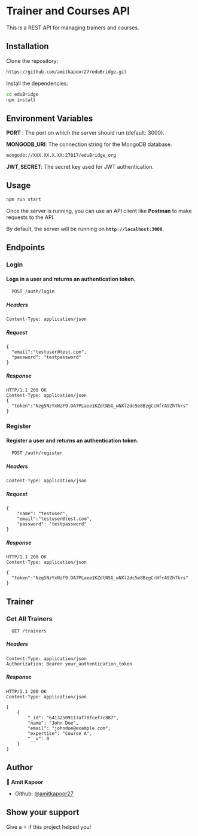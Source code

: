
# Trainer and Courses API

This is a REST API for managing trainers and courses.


## Installation


Clone the repository:

```bash
https://github.com/amitkapoor27/eduBridge.git
```
Install the dependencies:
```bash
cd eduBridge
npm install
```    
## Environment Variables


**PORT** : The port on which the server should run (default: 3000).

**MONGODB_URI**: The connection string for the MongoDB database.
```sh
mongodb://XXX.XX.X.XX:27017/eduBridge_org
```
**JWT_SECRET**: The secret key used for JWT authentication.

## Usage

```sh
npm run start
```
Once the server is running, you can use an API client like **Postman** to make requests to the API.

By default, the server will be running on **`http://localhost:3000`**.



## Endpoints

### Login
#### Logs in a user and returns an authentication token.


```http
  POST /auth/login
```
##### Headers

```headers
Content-Type: application/json
```
##### Request 
```body
{
  "email":"testuser@test.com",
  "password": "testpassword"
}
```

##### Response 

```body
HTTP/1.1 200 OK
Content-Type: application/json
{
  "token":"Nzg5NzYxNzF9.DA7PLaee1KZdtNSG_wNXl2dc5e8BzgCcNfrA9ZhTkrs"
}
```

### Register
#### Register a user and returns an authentication token.


```http
  POST /auth/register
```
##### Headers

```headers
Content-Type: application/json
```
##### Request 
```body
{
    "name": "testuser",
    "email":"testuser@test.com",
    "password": "testpassword"
}
```

##### Response 
```body
HTTP/1.1 200 OK
Content-Type: application/json

{
  "token":"Nzg5NzYxNzF9.DA7PLaee1KZdtNSG_wNXl2dc5e8BzgCcNfrA9ZhTkrs"
}
``` 



## Trainer
### Get All Trainers

```http
  GET /trainers
```
##### Headers

```headers
Content-Type: application/json
Authorization: Bearer your_authentication_token
```

##### Response 
```body
HTTP/1.1 200 OK
Content-Type: application/json

[
    {
        "_id": "64132509117af78fcef7c887",
        "name": "John Doe",
        "email": "johndoe@example.com",
        "expertise": "Course A",
        "__v": 0
    }
]
```
## Author

👤 **Amit Kapoor**

* Github: [@amitkapoor27](https://github.com/amitkapoor27)
## Show your support

Give a ⭐️ if this project helped you!
